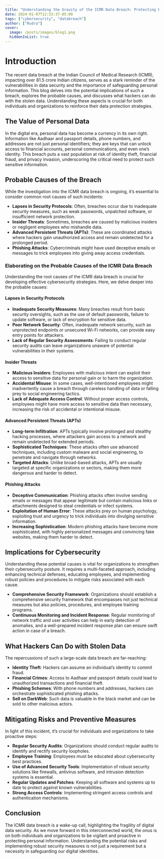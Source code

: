 ```yaml
---
title: "Understanding the Gravity of the ICMR Data Breach: Protecting Personal Information in the Digital Age"
date: 2024-01-07T12:53:37-05:00
tags: ["cybersecurity", "databreach"]
author: ["Rudra"]
cover:
  image: /posts/images/blog1.png
  hiddenInList: true
---
```

# Introduction
The recent data breach at the Indian Council of Medical Research (ICMR), impacting over 81.5 crore Indian citizens, serves as a stark reminder of the vulnerabilities in data security and the importance of safeguarding personal information. This blog delves into the potential implications of such a breach, explores the probable causes, and discusses what hackers can do with the stolen data. Understanding these aspects is crucial for both individuals and organizations to reinforce their data protection strategies.

## The Value of Personal Data
In the digital era, personal data has become a currency in its own right. Information like Aadhaar and passport details, phone numbers, and addresses are not just personal identifiers; they are keys that can unlock access to financial accounts, personal communications, and even one’s identity. This breach puts a vast population at risk of identity theft, financial fraud, and privacy invasion, underscoring the critical need to protect such sensitive information.

## Probable Causes of the Breach
While the investigation into the ICMR data breach is ongoing, it’s essential to consider common root causes of such incidents:

- **Lapses in Security Protocols**: Often, breaches occur due to inadequate security measures, such as weak passwords, unpatched software, or insufficient network protection.
- **Insider Threats**: Sometimes, breaches are caused by malicious insiders or negligent employees who mishandle data.
- **Advanced Persistent Threats (APTs)**: These are coordinated attacks where hackers gain unauthorized access and remain undetected for a prolonged period.
- **Phishing Attacks**: Cybercriminals might have used deceptive emails or messages to trick employees into giving away access credentials.

### Elaborating on the Probable Causes of the ICMR Data Breach
Understanding the root causes of the ICMR data breach is crucial for developing effective cybersecurity strategies. Here, we delve deeper into the probable causes:

#### Lapses in Security Protocols
- **Inadequate Security Measures**: Many breaches result from basic security oversights, such as the use of default passwords, failure to update software, or lack of encryption for sensitive data.
- **Poor Network Security**: Often, inadequate network security, such as unprotected endpoints or unsecured Wi-Fi networks, can provide easy entry points for attackers.
- **Lack of Regular Security Assessments**: Failing to conduct regular security audits can leave organizations unaware of potential vulnerabilities in their systems.

#### Insider Threats
- **Malicious Insiders**: Employees with malicious intent can exploit their access to sensitive data for personal gain or to harm the organization.
- **Accidental Misuse**: In some cases, well-intentioned employees might inadvertently cause a breach through careless handling of data or falling prey to social engineering tactics.
- **Lack of Adequate Access Control**: Without proper access controls, employees might have more access to sensitive data than necessary, increasing the risk of accidental or intentional misuse.

#### Advanced Persistent Threats (APTs)
- **Long-term Infiltration**: APTs typically involve prolonged and stealthy hacking processes, where attackers gain access to a network and remain undetected for extended periods.
- **Sophisticated Techniques**: These attacks often use advanced techniques, including custom malware and social engineering, to penetrate and navigate through networks.
- **Targeted Attacks**: Unlike broad-based attacks, APTs are usually targeted at specific organizations or sectors, making them more dangerous and harder to detect.

#### Phishing Attacks
- **Deceptive Communication**: Phishing attacks often involve sending emails or messages that appear legitimate but contain malicious links or attachments designed to steal credentials or infect systems.
- **Exploitation of Human Error**: These attacks prey on human psychology, exploiting trust and urgency to trick individuals into divulging sensitive information.
- **Increasing Sophistication**: Modern phishing attacks have become more sophisticated, with highly personalized messages and convincing fake websites, making them harder to detect.

## Implications for Cybersecurity
Understanding these potential causes is vital for organizations to strengthen their cybersecurity posture. It requires a multi-faceted approach, including enhancing technical defenses, educating employees, and implementing robust policies and procedures to mitigate risks associated with each cause.

- **Comprehensive Security Framework**: Organizations should establish a comprehensive security framework that encompasses not just technical measures but also policies, procedures, and employee training programs.
- **Continuous Monitoring and Incident Response**: Regular monitoring of network traffic and user activities can help in early detection of anomalies, and a well-prepared incident response plan can ensure swift action in case of a breach.

## What Hackers Can Do with Stolen Data
The repercussions of such a large-scale data breach are far-reaching:

- **Identity Theft**: Hackers can assume an individual’s identity to commit fraud.
- **Financial Crimes**: Access to Aadhaar and passport details could lead to unauthorized transactions and financial theft.
- **Phishing Schemes**: With phone numbers and addresses, hackers can orchestrate sophisticated phishing attacks.
- **Sell on DarkWeb**: Such data is valuable in the black market and can be sold to other malicious actors.

## Mitigating Risks and Preventive Measures
In light of this incident, it’s crucial for individuals and organizations to take proactive steps:

- **Regular Security Audits**: Organizations should conduct regular audits to identify and rectify security loopholes.
- **Employee Training**: Employees must be educated about cybersecurity best practices.
- **Use of Advanced Security Tools**: Implementation of robust security solutions like firewalls, antivirus software, and intrusion detection systems is essential.
- **Regular Updates and Patches**: Keeping all software and systems up to date to protect against known vulnerabilities.
- **Strong Access Controls**: Implementing stringent access controls and authentication mechanisms.

## Conclusion
The ICMR data breach is a wake-up call, highlighting the fragility of digital data security. As we move forward in this interconnected world, the onus is on both individuals and organizations to be vigilant and proactive in protecting personal information. Understanding the potential risks and implementing robust security measures is not just a requirement but a necessity in safeguarding our digital identities.
